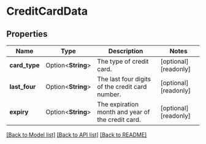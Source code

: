 # CreditCardData

## Properties

Name | Type | Description | Notes
------------ | ------------- | ------------- | -------------
**card_type** | Option<**String**> | The type of credit card. | [optional][readonly]
**last_four** | Option<**String**> | The last four digits of the credit card number. | [optional][readonly]
**expiry** | Option<**String**> | The expiration month and year of the credit card. | [optional][readonly]

[[Back to Model list]](../README.md#documentation-for-models) [[Back to API list]](../README.md#documentation-for-api-endpoints) [[Back to README]](../README.md)


